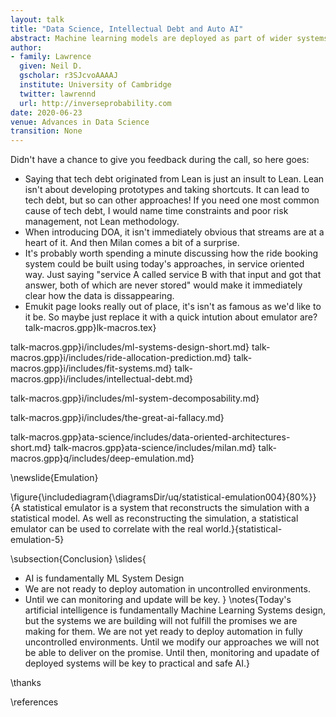 ```yaml
---
layout: talk
title: "Data Science, Intellectual Debt and Auto AI"
abstract: Machine learning models are deployed as part of wider systems where outputs of one model are consumed by other models. This composite structure for machine learning systems is the dominant approach for deploying artificial intelligence. Such deployed systems can be complex to understand, they bring with them intellectual debt. In this talk we'll argue that the next frontier for automated machine learning is to move to automation of the systems design, going from AutoML to AutoAI.
author:
- family: Lawrence
  given: Neil D.
  gscholar: r3SJcvoAAAAJ
  institute: University of Cambridge
  twitter: lawrennd
  url: http://inverseprobability.com
date: 2020-06-23
venue: Advances in Data Science
transition: None
---
```

Didn't have a chance to give you feedback during the call, so here goes:
- Saying that tech debt originated from Lean is just an insult to Lean. Lean isn't about developing prototypes and taking shortcuts. It can lead to tech debt, but so can other approaches! If you need one most common cause of tech debt, I would name time constraints and poor risk management, not Lean methodology.
- When introducing DOA, it isn't immediately obvious that streams are at a heart of it. And then Milan comes a bit of a surprise.
- It's probably worth spending a minute discussing how the ride booking system could be built using today's approaches, in service oriented way. Just saying "service A called service B with that input and got that answer, both of which are never stored" would make it immediately clear how the data is dissappearing.
- Emukit page looks really out of place, it's isn't as famous as we'd like to it be. So maybe just replace it with a quick intution about emulator are?
talk-macros.gpp}lk-macros.tex}

talk-macros.gpp}i/includes/ml-systems-design-short.md}
talk-macros.gpp}i/includes/ride-allocation-prediction.md}
talk-macros.gpp}i/includes/fit-systems.md}
talk-macros.gpp}i/includes/intellectual-debt.md}

talk-macros.gpp}i/includes/ml-system-decomposability.md}

talk-macros.gpp}i/includes/the-great-ai-fallacy.md}

talk-macros.gpp}ata-science/includes/data-oriented-architectures-short.md}
talk-macros.gpp}ata-science/includes/milan.md}
talk-macros.gpp}q/includes/deep-emulation.md}


\newslide{Emulation}

\figure{\includediagram{\diagramsDir/uq/statistical-emulation004}{80%}}{A statistical emulator is a system that reconstructs the simulation with a statistical model. As well as reconstructing the simulation, a statistical emulator can be used to correlate with the real world.}{statistical-emulation-5}

\subsection{Conclusion}
\slides{
* AI is fundamentally ML System Design
* We are not ready to deploy automation in uncontrolled environments.
* Until we can monitoring and update will be key.
}
\notes{Today's artificial intelligence is fundamentally Machine Learning Systems design, but the systems we are building will not fulfill the promises we are making for them. We are not yet ready to deploy automation in fully uncontrolled environments. Until we modify our approaches we will not be able to deliver on the promise. Until then, monitoring and upadate of deployed systems will be key to practical and safe AI.}

\thanks

\references







